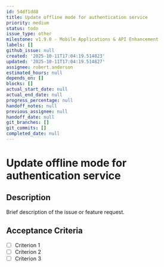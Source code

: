 ```yaml
---
id: 54df1dd8
title: Update offline mode for authentication service
priority: medium
status: todo
issue_type: other
milestone: v1.9.0 - Mobile Applications & API Enhancement
labels: []
github_issue: null
created: '2025-10-11T17:04:19.514823'
updated: '2025-10-11T17:04:19.514827'
assignee: robert.anderson
estimated_hours: null
depends_on: []
blocks: []
actual_start_date: null
actual_end_date: null
progress_percentage: null
handoff_notes: null
previous_assignee: null
handoff_date: null
git_branches: []
git_commits: []
completed_date: null
---
```


# Update offline mode for authentication service

## Description

Brief description of the issue or feature request.

## Acceptance Criteria

- [ ] Criterion 1
- [ ] Criterion 2
- [ ] Criterion 3
